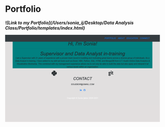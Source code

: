 # Portfolio

***![Link to my Portfolio](/Users/sonia_ij/Desktop/Data Analysis Class/Portfolio/templates/index.html)***

![porfolio image](https://github.com/soijebor/Mission_to_Mars/blob/master/images/Portfolio%20Image.png)
